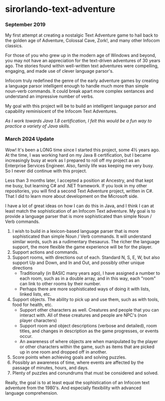 # sirorlando-text-adventure

### September 2019
My first attempt at creating a nostalgic Text Adventure game to hail back to the golden age of Adventure, Colossal Cave, Zork!, and many other Infocom classics.

For those of you who grew up in the modern age of Windows and beyond, you may not have an appreciation for the text-driven adventures of 30 years ago.  The stories found within well-written text adventures were compelling, engaging, and made use of clever language parsor's.  

Infocom truly redefined the genre of the early adventure games by creating a language parsor intelligent enough to handle much more than simple noun-verb commands.  It could break apart more complex sentances and understand an impressive number of verbs.  

My goal with this project will be to build an intelligent language parsor and capability reminisicent of the Infocom Text Adventures.

_As I work towards Java 1.8 certification, I felt this would be a fun way to practice a variety of Java skills._

### March 2024 Update

Wow!  It's been a LONG time since I started this project, some 4½ years ago.  At the time, I was working hard on my Java 8 certification, but I became increasingly busy at work as I prepared to roll off my project as an Enterprise Services Engineer.  Also, family life was keeping me very busy.  So I never did continue with this project. 

Less than 3 months later, I accepted a position at Ancestry, and that kept me busy, but learning C# and .NET framework.  If you look in my other repositories, you will find a second Text Adventure project, written in C#.  That I did to learn more about development on the Microsoft side.

I have a lot of great ideas on how I can do this in Java, and I think I can at least match the sophistication of an Infocom Text adventure.
My goal is to provide a language parser that is more sophisticated than simple Noun / Verb commands.

1. I wish to build in a lexicon-based language parser that is more sophisticated than simple Noun / Verb commands.  It will understand similar words, such as a rudimentary thesaurus.  The richer the language support, the more flexible the game experience will be for the player.
2. Support actions and commands.
3. Support rooms, with directions out of each.  Standard N, S, E, W, but also support Up and Down, and In and Out, and possibly other unique directions
   * Traditionally (in BASIC many years ago), I have assigned a number to each room, such as in a double array, and in this way, each "room" can link to other rooms by their number.
   * Perhaps there are more sophisticated ways of doing it with lists, linked lists, etc.
4. Support objects.  The ability to pick up and use them, such as with tools, food for health, etc.
   * Support other characters as well.  Creatures and people that you can interact with.  All of these creatures and people are NPC's (non player characters)
   * Support room and object descriptions (verbose and detailed), room titles, and changes in description as the game progresses, or events occur.
   * An awareness of where objects are when manipulated by the player or other characters within the game, such as items that are picked up in one room and dropped off in another.
5. Score points when achieving goals and solving puzzles.
6. Possibly an awareness of time, where events are affected by the passage of minutes, hours, and days.
7. Plenty of puzzles and conundrums that must be considered and solved.

Really, the goal is to at least equal the sophistication of an Infocom text adventure from the 1980's.  And especially flexibility with advanced language comprehension.

